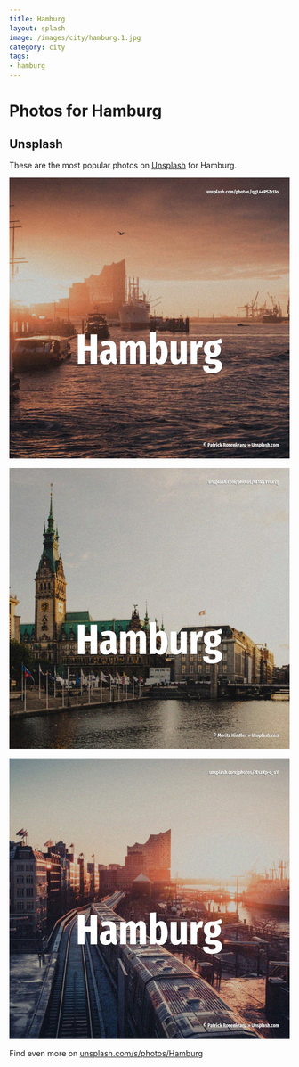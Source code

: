 ```yaml
---
title: Hamburg
layout: splash
image: /images/city/hamburg.1.jpg
category: city
tags:
- hamburg
---
```

# Photos for Hamburg

## Unsplash

These are the most popular photos on [Unsplash](https://unsplash.com) for Hamburg.

![Hamburg](/images/city/hamburg.1.jpg)

![Hamburg](/images/city/hamburg.2.jpg)

![Hamburg](/images/city/hamburg.3.jpg)

Find even more on [unsplash.com/s/photos/Hamburg](https://unsplash.com/s/photos/Hamburg)